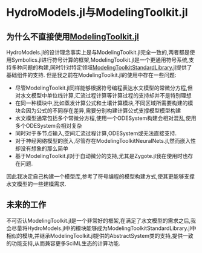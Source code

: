 # HydroModels.jl与ModelingToolkit.jl

## 为什么不直接使用[ModelingToolkit.jl](https://github.com/SciML/ModelingToolkit.jl)

HydroModels.jl的设计理念事实上是与ModelingToolkit.jl完全一致的,两者都是使用Symbolics.jl进行符号计算的框架,ModelingToolkit.jl是一个更通用符号系统,支持多种问题的构建,同时针对特定领域[ModelingToolkitStandardLibrary.jl](https://github.com/SciML/ModelingToolkitStandardLibrary.jl)提供了基础组件的支持.
但是我之前在ModelingToolkit.jl的使用中存在一些问题:

- 尽管ModelingToolkit.jl同样能够根据符号编程表达水文模型的常微分方程,但对水文模型中单位线计算,汇流过程计算等计算过程的支持却并不是特别理想
- 在同一种模块中,比如蒸发计算公式和土壤计算模块,不同区域所需要构建的模块会因为公式的不同存在差异,需要分别构建计算公式支撑模型模型构建
- 水文模型通常包括多个常微分方程,使用一个ODESystem构建会相对混乱,使用多个ODESystem会相对复杂
- 同时对于多节点输入,空间汇流过程计算,ODESystem或无法直接支持.
- 对于神经网络模型的嵌入,尽管存在ModelingToolkitNeuralNets.jl,然而嵌入性却没有想象的那么简单
- 基于ModelingToolkit.jl对于自动微分的支持,尤其是Zygote.jl我在使用时也存在问题.

因此我决定自己构建一个模型库,参考了符号编程的模型构建方式,使其更能够支撑水文模型的一些建模需求.

## 未来的工作

不可否认ModelingToolkit.jl是一个非常好的框架,在满足了水文模型的需求之后,我会尽量将HydroModels.jl中的模块能够成为ModelingToolkitStandardLibrary.jl中相似的模块,并继承ModelingToolkit.jl提供的AbstractSystem类的支持,提供一致的功能支持,从而兼容更多SciML生态的计算功能.